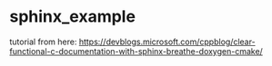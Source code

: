 # sphinx_example
tutorial from here: https://devblogs.microsoft.com/cppblog/clear-functional-c-documentation-with-sphinx-breathe-doxygen-cmake/
